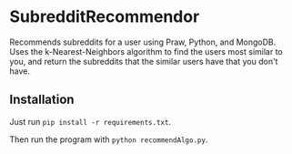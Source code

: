 # SubredditRecommendor
Recommends subreddits for a user using Praw, Python, and MongoDB. Uses the k-Nearest-Neighbors algorithm to find the users most similar to you, and return the subreddits that the similar users have that you don't have.

## Installation
Just run `pip install -r requirements.txt`.

Then run the program with `python recommendAlgo.py`.
